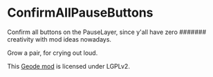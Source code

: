 # ConfirmAllPauseButtons
Confirm all buttons on the PauseLayer, since y'all have zero ####### creativity with mod ideas nowadays.

Grow a pair, for crying out loud.

This [Geode mod](https://geode-sdk.org) is licensed under LGPLv2.
